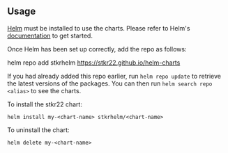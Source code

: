 ## Usage

[Helm](https://helm.sh) must be installed to use the charts.  Please refer to
Helm's [documentation](https://helm.sh/docs) to get started.

Once Helm has been set up correctly, add the repo as follows:

  helm repo add stkrhelm https://stkr22.github.io/helm-charts

If you had already added this repo earlier, run `helm repo update` to retrieve
the latest versions of the packages.  You can then run `helm search repo
<alias>` to see the charts.

To install the stkr22 chart:

    helm install my-<chart-name> stkrhelm/<chart-name>

To uninstall the chart:

    helm delete my-<chart-name>
